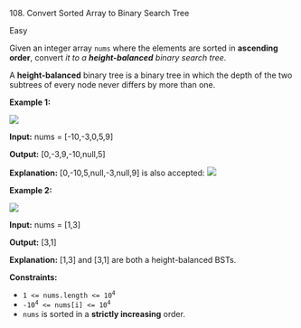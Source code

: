 ﻿108\. Convert Sorted Array to Binary Search Tree

Easy

Given an integer array `nums` where the elements are sorted in **ascending order**, convert _it to a **height-balanced** binary search tree_.

A **height-balanced** binary tree is a binary tree in which the depth of the two subtrees of every node never differs by more than one.

**Example 1:**

![](https://assets.leetcode.com/uploads/2021/02/18/btree1.jpg)

**Input:** nums = \[-10,-3,0,5,9\]

**Output:** \[0,-3,9,-10,null,5\]

**Explanation:** \[0,-10,5,null,-3,null,9\] is also accepted: ![](https://assets.leetcode.com/uploads/2021/02/18/btree2.jpg) 

**Example 2:**

![](https://assets.leetcode.com/uploads/2021/02/18/btree.jpg)

**Input:** nums = \[1,3\]

**Output:** \[3,1\]

**Explanation:** \[1,3\] and \[3,1\] are both a height-balanced BSTs. 

**Constraints:**

*   <code>1 <= nums.length <= 10<sup>4</sup></code>
*   <code>-10<sup>4</sup> <= nums[i] <= 10<sup>4</sup></code>
*   `nums` is sorted in a **strictly increasing** order.